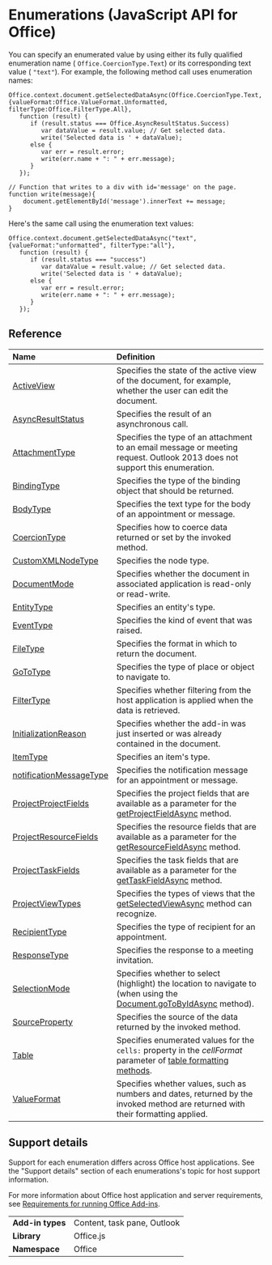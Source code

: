 
# Enumerations (JavaScript API for Office)

You can specify an enumerated value by using either its fully qualified enumeration name ( `Office.CoercionType.Text`) or its corresponding text value ( `"text"`). For example, the following method call uses enumeration names:


```
Office.context.document.getSelectedDataAsync(Office.CoercionType.Text, {valueFormat:Office.ValueFormat.Unformatted, filterType:Office.FilterType.All}, 
   function (result) {
      if (result.status === Office.AsyncResultStatus.Success)      
         var dataValue = result.value; // Get selected data.
         write('Selected data is ' + dataValue);
      else {            
         var err = result.error; 
         write(err.name + ": " + err.message);
      }
   });

// Function that writes to a div with id='message' on the page.
function write(message){
    document.getElementById('message').innerText += message; 
}
```


Here's the same call using the enumeration text values:




```
Office.context.document.getSelectedDataAsync("text", {valueFormat:"unformatted", filterType:"all"}, 
   function (result) {
      if (result.status === "success")      
         var dataValue = result.value; // Get selected data.
         write('Selected data is ' + dataValue);
      else {            
         var err = result.error; 
         write(err.name + ": " + err.message);
      }
   });
```


## Reference



|**Name**|**Definition**|
|:-----|:-----|
|[ActiveView](../../../reference/shared/activeview-enumeration.md)|Specifies the state of the active view of the document, for example, whether the user can edit the document.|
|[AsyncResultStatus](../../../reference/shared/asyncresultstatus-enumeration.md)|Specifies the result of an asynchronous call.|
|[AttachmentType](http://msdn.microsoft.com/library/83883a47-a937-4afb-a55e-e789057335c4%28Office.15%29.aspx)|Specifies the type of an attachment to an email message or meeting request. Outlook 2013 does not support this enumeration.|
|[BindingType](../../../reference/shared/bindingtype-enumeration.md)|Specifies the type of the binding object that should be returned.|
|[BodyType](http://msdn.microsoft.com/library/31350fe6-4c42-4cbb-a5b2-4fb2d360fa11%28Office.15%29.aspx)|Specifies the text type for the body of an appointment or message.|
|[CoercionType](../../../reference/shared/coerciontype-enumeration.md)|Specifies how to coerce data returned or set by the invoked method.|
|[CustomXMLNodeType](../../../reference/shared/customxmlnodetype-enumeration.md)|Specifies the node type.|
|[DocumentMode](../../../reference/shared/documentmode-enumeration.md)|Specifies whether the document in associated application is read-only or read-write. |
|[EntityType](http://msdn.microsoft.com/library/0035be38-8a65-4693-bcc4-0a8dd7b1495b%28Office.15%29.aspx)|Specifies an entity's type.|
|[EventType](../../../reference/shared/eventtype-enumeration.md)|Specifies the kind of event that was raised.|
|[FileType](../../../reference/shared/filetype-enumeration.md)|Specifies the format in which to return the document.|
|[GoToType](../../../reference/shared/gototype-enumeration.md)|Specifies the type of place or object to navigate to.|
|[FilterType](../../../reference/shared/filtertype-enumeration.md)|Specifies whether filtering from the host application is applied when the data is retrieved.|
|[InitializationReason](../../../reference/shared/initializationreason-enumeration.md)|Specifies whether the add-in was just inserted or was already contained in the document.|
|[ItemType](http://msdn.microsoft.com/library/e0bb23fd-f360-4b0f-b72c-1cf08d4cab3f%28Office.15%29.aspx)|Specifies an item's type.|
|[notificationMessageType](http://msdn.microsoft.com/library/ff00c89d-0019-4545-a95b-7ed0db712ce9%28Office.15%29.aspx)|Specifies the notification message for an appointment or message.|
|[ProjectProjectFields](../../../reference/shared/projectprojectfields-enumeration.md)|Specifies the project fields that are available as a parameter for the [getProjectFieldAsync](../../../reference/shared/projectdocument.getprojectfieldasync.md) method.|
|[ProjectResourceFields](../../../reference/shared/projectresourcefields-enumeration.md)|Specifies the resource fields that are available as a parameter for the [getResourceFieldAsync](../../../reference/shared/projectdocument.gettaskfieldasync.md) method.|
|[ProjectTaskFields](../../../reference/shared/projecttaskfields-enumeration.md)|Specifies the task fields that are available as a parameter for the [getTaskFieldAsync](../../../reference/shared/projectdocument.gettaskfieldasync.md) method.|
|[ProjectViewTypes](../../../reference/shared/projectviewtypes-enumeration.md)|Specifies the types of views that the [getSelectedViewAsync](../../../reference/shared/projectdocument.getselectedviewasync.md) method can recognize.|
|[RecipientType](http://msdn.microsoft.com/library/6e7c4029-6e52-47f6-98d2-4cd3ce7bd8b4%28Office.15%29.aspx)|Specifies the type of recipient for an appointment.|
|[ResponseType](http://msdn.microsoft.com/library/b3e723ca-4be0-4846-ad97-0eecab4355eb%28Office.15%29.aspx)|Specifies the response to a meeting invitation.|
|[SelectionMode](../../../reference/shared/selectionmode-enumeration.md)|Specifies whether to select (highlight) the location to navigate to (when using the [Document.goToByIdAsync](../../../reference/shared/document.gotobyidasync.md) method).|
|[SourceProperty](http://msdn.microsoft.com/library/6a209a7f-57cd-4dc3-869e-07b0f5928b28%28Office.15%29.aspx)|Specifies the source of the data returned by the invoked method.|
|[Table](../../../reference/shared/table-enumeration.md)|Specifies enumerated values for the  `cells:` property in the _cellFormat_ parameter of [table formatting methods](http://msdn.microsoft.com/library/46b05707-b350-41be-b6b8-311799c71a33%28Office.15%29.aspx).|
|[ValueFormat](../../../reference/shared/valueformat-enumeration.md)|Specifies whether values, such as numbers and dates, returned by the invoked method are returned with their formatting applied.|

## Support details


Support for each enumeration differs across Office host applications. See the "Support details" section of each enumerations's topic for host support information.

For more information about Office host application and server requirements, see [Requirements for running Office Add-ins](http://msdn.microsoft.com/library/67340567-bb9a-498c-96d3-3f52f28c16bc%28Office.15%29.aspx).


|||
|:-----|:-----|
|**Add-in types**|Content, task pane, Outlook|
|**Library**|Office.js|
|**Namespace**|Office|
